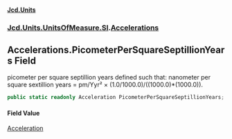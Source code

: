 #### [Jcd.Units](index 'index')
### [Jcd.Units.UnitsOfMeasure.SI](Jcd.Units.UnitsOfMeasure.SI 'Jcd.Units.UnitsOfMeasure.SI').[Accelerations](Accelerations 'Jcd.Units.UnitsOfMeasure.SI.Accelerations')

## Accelerations.PicometerPerSquareSeptillionYears Field

picometer per square septillion years defined such that: nanometer per square sextillion years = pm/Yyr² ×
(1.0/1000.0)/((1000.0)*(1000.0)).

```csharp
public static readonly Acceleration PicometerPerSquareSeptillionYears;
```

#### Field Value
[Acceleration](Acceleration 'Jcd.Units.UnitTypes.Acceleration')